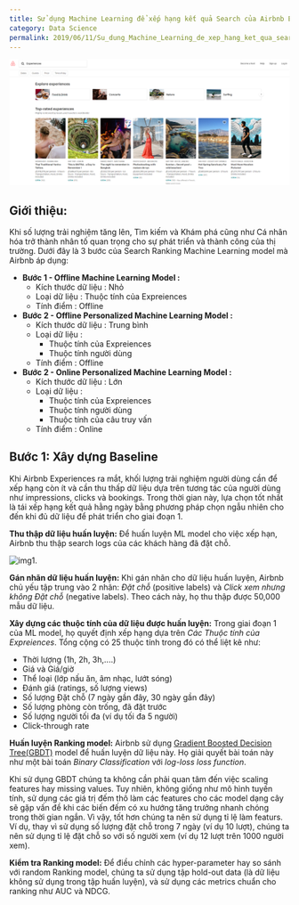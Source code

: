 ```yaml
---
title: Sử dụng Machine Learning để xếp hạng kết quả Search của Airbnb Experiences
category: Data Science
permalink: 2019/06/11/Su_dung_Machine_Learning_de_xep_hang_ket_qua_search_cua_Airbnb_Experiences
---
```

![img](https://raw.githubusercontent.com/lhduc94/My-blog/master/_posts/images_2019-06-11-Su-dung-Machine-learning-Xep-hang-ket-qua-Search-cua-Aribnb/img2.PNG)
## Giới thiệu:

Khi số lượng trải nghiệm tăng lên, Tìm kiếm và Khám phá cũng như Cá nhân hóa trở thành nhân tố quan trọng cho sự phát triển và thành công của thị trường. Dưới đây là 3 bước của Search Ranking Machine Learning model mà Airbnb áp dụng:
* **Bước 1 - Offline Machine Learning Model :**
    * Kích thước dữ liệu : Nhỏ
    * Loại dữ liệu : Thuộc tính của Expreiences
    * Tính điểm :  Offline
* **Bước 2 - Offline Personalized Machine Learning Model :**
    * Kích thước dữ liệu : Trung bình
    * Loại dữ liệu : 
        * Thuộc tính của Expreiences
        * Thuộc tính người dùng
    * Tính điểm :  Offline
* **Bước 2 - Online Personalized Machine Learning Model :**
    * Kích thước dữ liệu : Lớn
    * Loại dữ liệu : 
        * Thuộc tính của Expreiences
        * Thuộc tính người dùng
        * Thuộc tính của câu truy vấn
    * Tính điểm :  Online

## Bước 1: Xây dựng Baseline

Khi Airbnb Experiences ra mắt, khối lượng trải nghiệm người dùng cần để xếp hạng còn ít và cần thu thấp dữ liệu dựa trên tương tác của người dùng như impressions, clicks và bookings. Trong thời gian này, lựa chọn tốt nhất là tái xếp hạng kết quả hằng ngày bằng phương pháp chọn ngẫu nhiên cho đến khi đủ dữ liệu để phát triển cho giai đoạn 1. 

**Thu thập dữ liệu huấn luyện:** Để huấn luyện ML model cho việc xếp hạn, Airbnb thu thập search logs của các khách hàng đã đặt chỗ.

![img1](https://cdn-images-1.medium.com/max/1200/1*6oFrH49leqhJR2fd2wRHpQ.png). 


**Gán nhãn dữ liệu huấn luyện:** Khi gán nhãn cho dữ liệu huấn luyện, Airbnb chủ yếu tập trung vào 2 nhãn: *Đặt chỗ* (positive labels) và *Click xem nhưng không Đặt chỗ* (negative labels). Theo cách này, họ thu thập được 50,000 mẫu dữ liệu. 

**Xây dựng các thuộc tính của dữ liệu được huấn luyện:** Trong giai đoạn 1 của ML model, họ quyết định xếp hạng dựa trên *Các Thuộc tính của Expreiences*. Tổng cộng có 25 thuộc tính trong đó có thể liệt kê như:
* Thời lượng (1h, 2h, 3h,....)
* Giá và Giá/giờ
* Thể loại (lớp nấu ăn, âm nhạc, lướt sóng)
* Đánh giá (ratings, số lượng views)
* Số lượng Đặt chỗ (7 ngày gần đây, 30 ngày gần đây)
* Số lượng phòng còn trống, đã đặt trước
* Số lượng người tối đa (ví dụ tối đa 5 người)
* Click-through rate

**Huấn luyện Ranking model:** Airbnb sử dụng [Gradient Boosted Decision Tree(GBDT)](https://github.com/yarny/gbdt) model để huấn luyện dữ liệu này. Họ giải quyết bài toán này như một bài toán *Binary Classification* với *log-loss loss function*. 

Khi sử dụng GBDT chúng ta không cần phải quan tâm đến việc scaling features hay missing values. Tuy nhiên, không giống như mô hình tuyến tính, sử dụng các giá trị đếm thô làm các features cho các model dạng cây sẽ gặp vấn đề khi các biến đếm có xu hướng tăng trưởng nhanh chóng trong thời gian ngắn. Vì vậy, tốt hơn chúng ta nên sử dụng tỉ lệ làm featurs. Ví dụ, thay vì sử dụng số lượng đặt chỗ trong 7 ngày (ví dụ 10 lượt), chúng ta nên sử dụng tỉ lệ đặt chỗ so với số người xem (ví dụ 12 lượt trên 1000 người xem). 

**Kiểm tra Ranking model:** Để điều chỉnh các hyper-parameter hay so sánh với random Ranking model, chúng ta sử dụng tập hold-out data (là dữ liệu không sử dụng trong tập huấn luyện), và sử dụng các metrics chuẩn cho ranking như AUC và NDCG. 
